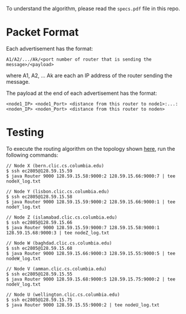 To understand the algorithm, please read the `specs.pdf` file in this repo.

Packet Format
==============
Each advertisement has the format:
```
A1/A2/.../Ak/<port number of router that is sending the message>/<payload>
```
where A1, A2, ... Ak are each an IP address of the router sending the message.

The payload at the end of each advertisement has the format:
```
<node1_IP> <node1_Port> <distance from this router to node1>:...:<noden_IP> <noden_Port> <distance from this router to noden>
```

Testing
=======
To execute the routing algorithm on the topology shown [here](https://github.com/six5532one/distance-vector-routing/blob/master/sample_topology.jpg), run the following commands:
```
// Node X (bern.clic.cs.columbia.edu)
$ ssh ec2805@128.59.15.59
$ java Router 9000 128.59.15.58:9000:2 128.59.15.66:9000:7 | tee nodeX_log.txt

// Node Y (lisbon.clic.cs.columbia.edu)
$ ssh ec2805@128.59.15.58
$ java Router 9000 128.59.15.59:9000:2 128.59.15.66:9000:1 | tee nodeY_log.txt

// Node Z (islamabad.clic.cs.columbia.edu)
$ ssh ec2805@128.59.15.66
$ java Router 9000 128.59.15.59:9000:7 128.59.15.58:9000:1 128.59.15.68:9000:3 | tee nodeZ_log.txt

// Node W (baghdad.clic.cs.columbia.edu)
$ ssh ec2805@128.59.15.68
$ java Router 9000 128.59.15.66:9000:3 128.59.15.55:9000:5 | tee nodeW_log.txt

// Node V (amman.clic.cs.columbia.edu)
$ ssh ec2805@128.59.15.55
$ java Router 9000 128.59.15.68:9000:5 128.59.15.75:9000:2 | tee nodeV_log.txt

// Node U (wellington.clic.cs.columbia.edu)
$ ssh ec2805@128.59.15.75
$ java Router 9000 128.59.15.55:9000:2 | tee nodeU_log.txt
